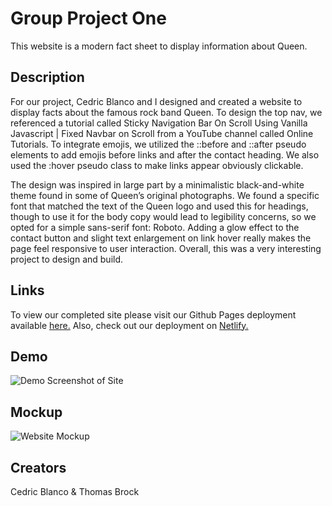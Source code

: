 # Group Project One
This website is a modern fact sheet to display information about Queen.

## Description
For our project, Cedric Blanco and I designed and created a website to display facts about the famous rock band Queen. To design the top nav, we referenced a tutorial called Sticky Navigation Bar On Scroll Using Vanilla Javascript | Fixed Navbar on Scroll from a YouTube channel called Online Tutorials. To integrate emojis, we utilized the ::before and ::after pseudo elements to add emojis before links and after the contact heading. We also used the :hover pseudo class to make links appear obviously clickable.

The design was inspired in large part by a minimalistic black-and-white theme found in some of Queen’s original photographs. We found a specific font that matched the text of the Queen logo and used this for headings, though to use it for the body copy would lead to legibility concerns, so we opted for a simple sans-serif font: Roboto. Adding a glow effect to the contact button and slight text enlargement on link hover really makes the page feel responsive to user interaction. Overall, this was a very interesting project to design and build.

## Links
To view our completed site please visit our Github Pages deployment available [here.](https://thomassfsu.github.io/group-project-website/)
Also, check out our deployment on [Netlify.](https://scintillating-wisp-025553.netlify.app/#)

## Demo
![Demo Screenshot of Site](ScreenshotOfPage.png)

## Mockup
![Website Mockup](anotherMockup.jpeg)
## Creators
Cedric Blanco & Thomas Brock
